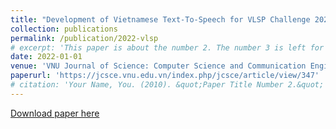 ```yaml
---
title: "Development of Vietnamese Text-To-Speech for VLSP Challenge 2021"
collection: publications
permalink: /publication/2022-vlsp
# excerpt: 'This paper is about the number 2. The number 3 is left for future work.'
date: 2022-01-01
venue: 'VNU Journal of Science: Computer Science and Communication Engineering, 2022'
paperurl: 'https://jcsce.vnu.edu.vn/index.php/jcsce/article/view/347'
# citation: 'Your Name, You. (2010). &quot;Paper Title Number 2.&quot; <i>Journal 1</i>. 1(2).'
---
```

<!-- This paper is about the number 2. The number 3 is left for future work. -->

[Download paper here](https://jcsce.vnu.edu.vn/index.php/jcsce/article/view/347/139)

<!-- Recommended citation: Your Name, You. (2010). "Paper Title Number 2." <i>Journal 1</i>. 1(2). -->